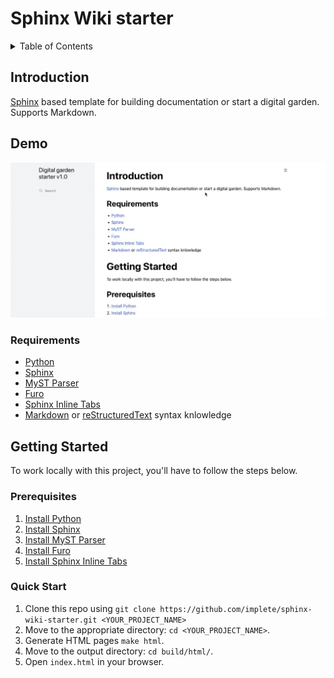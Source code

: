 # Sphinx Wiki starter

<details>
  <summary>Table of Contents</summary>
  <ol>
    <li>
      <a href="#introduction">Introduction</a>
      <ul>
        <li><a href="#demo">Demo</a></li>
        <li><a href="#requirements">Requirements</a></li>
      </ul>
    </li>
    <li>
      <a href="#getting-started">Getting Started</a>
      <ul>
        <li><a href="#prerequisites">Prerequisites</a></li>
        <li><a href="#quick-start">Quick Start</a></li>
      </ul>
    </li>
  </ol>
</details>

<!-- start index -->
## Introduction

[Sphinx][] based template for building documentation or start a digital garden. Supports Markdown. 

## Demo

![app demo](https://github.com/implete/sphinx-wiki-starter/raw/main/demo.gif "Sphinx wiki starter demo")

### Requirements

* [Python][]
* [Sphinx][]
* [MyST Parser][myst-parser]
* [Furo][]
* [Sphinx Inline Tabs][sphinx-inline-tabs]
* [Markdown][] or [reStructuredText][] syntax knlowledge

## Getting Started

To work locally with this project, you'll have to follow the steps below.

### Prerequisites

1. [Install Python][python-install]
2. [Install Sphinx][sphinx-install]
3. [Install MyST Parser][myst-parser-install]
4. [Install Furo][furo-install]
4. [Install Sphinx Inline Tabs][sphinx-inline-tabs-install]

### Quick Start

1.  Clone this repo using `git clone https://github.com/implete/sphinx-wiki-starter.git <YOUR_PROJECT_NAME>`
2.  Move to the appropriate directory: `cd <YOUR_PROJECT_NAME>`.<br />
3. Generate HTML pages `make html`.<br />
4. Move to the output directory: `cd build/html/`.<br />
5. Open `index.html` in your browser.

[python]: https://docs.python-guide.org/
[sphinx]: https://github.com/sphinx-doc/sphinx
[myst-parser]: https://github.com/executablebooks/MyST-Parser  
[furo]: https://github.com/pradyunsg/furo
[sphinx-inline-tabs]: https://github.com/pradyunsg/sphinx-inline-tabs
[markdown]: https://wikiless.org/wiki/Markdown?lang=en
[restructuredtext]: https://wikiless.org/wiki/ReStructuredText?lang=en
[python-install]: https://docs.python-guide.org/starting/installation/
[sphinx-install]: https://www.sphinx-doc.org/en/master/usage/installation.html
[myst-parser-install]: https://myst-parser.readthedocs.io/en/latest/sphinx/intro.html#install-the-myst-parser
[furo-install]: https://pradyunsg.me/furo/quickstart/#quickstart
[sphinx-inline-tabs-install]: https://github.com/pradyunsg/sphinx-inline-tabs#installation
<!-- end index -->
